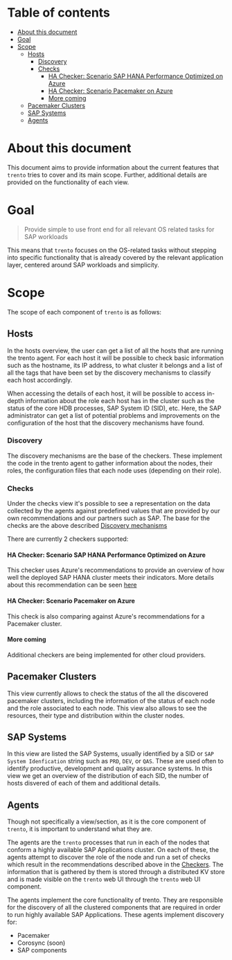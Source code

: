 # Table of contents
- [About this document](#about-this-document)
- [Goal](#goal)
- [Scope](#scope)
  - [Hosts](#hosts)
    - [Discovery](#discovery)
    - [Checks](#checks)
      - [HA Checker: Scenario SAP HANA Performance Optimized on Azure](#ha-checker-scenario-sap-hana-performance-optimized-on-azure)
      - [HA Checker: Scenario Pacemaker on Azure](#ha-checker-scenario-pacemaker-on-azure)
      - [More coming](#more-coming)
  - [Pacemaker Clusters](#pacemaker-clusters)
  - [SAP Systems](#sap-systems)
  - [Agents](#agents)

# About this document
This document aims to provide information about the current features that `trento`
tries to cover and its main scope. Further, additional details are provided on
the functionality of each view.

# Goal
>Provide simple to use front end for all relevant OS related tasks for SAP
>workloads

This means that `trento` focuses on the OS-related tasks without stepping into
specific functionality that is already covered by the relevant application layer,
centered around SAP workloads and simplicity.

# Scope
The scope of each component of `trento` is as follows:

## Hosts
In the hosts overview, the user can get a list of all the hosts that are running
the trento agent. For each host it will be possible to check basic information
such as the hostname, its IP address, to what cluster it belongs and a list of
all the tags that have been set by the discovery mechanisms to classify each
host accordingly.

When accessing the details of each host, it will be possible to access in-depth
information about the role each host has in the cluster such as the status of the
core HDB processes, SAP System ID (SID), etc. Here, the SAP administrator can
get a list of potential problems and improvements on the configuration of the
host that the discovery mechanisms have found.

### Discovery
The discovery mechanisms are the base of the checkers. These implement the code
in the trento agent to gather information about the nodes, their roles, the
configuration files that each node uses (depending on their role).


### Checks
Under the checks view it's possible to see a representation on the data collected
by the agents against predefined values that are provided by our own recommendations
and our partners such as SAP. The base for the checks are the above described
[Discovery mechanisms](#discovery)

There are currently 2 checkers supported:

#### HA Checker: Scenario SAP HANA Performance Optimized on Azure
This checker uses Azure's recommendations to provide an overview of how well
the deployed SAP HANA cluster meets their indicators. More details about this
recommendation can be seen [here](https://docs.microsoft.com/en-us/azure/virtual-machines/workloads/sap/high-availability-guide-suse-pacemaker)

#### HA Checker: Scenario Pacemaker on Azure
This check is also comparing against Azure's recommendations for a Pacemaker
cluster.

#### More coming
Additional checkers are being implemented for other cloud providers.

## Pacemaker Clusters
This view currently allows to check the status of the all the discovered pacemaker clusters,
including the information of the status of each node and the role associated to
each node. This view also allows to see the resources, their type and distribution
within the cluster nodes.

## SAP Systems
In this view are listed the SAP Systems, usually identified by a SID or
`SAP System Idenfication` string such as `PRD`, `DEV`, or `QAS`. These are used
often to identify productive, development and quality assurance systems.
In this view we get an overview of the distribution of each SID, the number of
hosts disvered of each of them and additional details.

## Agents
Though not specifically a view/section, as it is the core component of `trento`,
it is important to understand what they are.

The agents are the `trento` processes that run in each of the nodes that conform
a highly available SAP Applications cluster. On each of these, the agents attempt
to discover the role of the node and run a set of checks which result in the
recommendations described above in the [Checkers](#checkers).
The information that is gathered by them is stored through a distributed KV store
and is made visible on the `trento` web UI through the `trento` web UI component.

The agents implement the core functionality of trento. They are responsible for
the discovery of all the clustered components that are required in order to run
highly available SAP Applications. These agents implement discovery for:
  - Pacemaker
  - Corosync (soon)
  - SAP components

